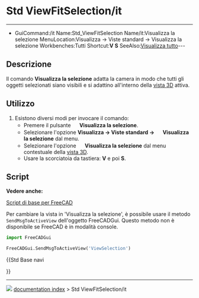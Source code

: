 # Std ViewFitSelection/it
---
- GuiCommand:/it   Name:Std_ViewFitSelection   Name/it:Visualizza la selezione   MenuLocation:Visualizza → Viste standard → Visualizza la selezione   Workbenches:Tutti   Shortcut:**V** **S**   SeeAlso:[Visualizza tutto](Std_ViewFitAll/it.md)---



## Descrizione

Il comando **Visualizza la selezione** adatta la camera in modo che tutti gli oggetti selezionati siano visibili e si adattino all\'interno della [vista 3D](3D_view/it.md) attiva.



## Utilizzo

1.  Esistono diversi modi per invocare il comando:
    -   Premere il pulsante **<img src="images/Std_ViewFitSelection.svg" width=16px> Visualizza la selezione**.
    -   Selezionare l\'opzione **Visualizza → Viste standard →  <img src="images/Std_ViewFitSelection.svg" width=16px> Visualizza la selezione** dal menu.
    -   Selezionare l\'opzione **<img src="images/Std_ViewFitSelection.svg" width=16px> Visualizza la selezione** dal menu contestuale della [vista 3D](3D_view/it.md).
    -   Usare la scorciatoia da tastiera: **V** e poi **S**.



## Script


**Vedere anche:**

[Script di base per FreeCAD](FreeCAD_Scripting_Basics/it.md)

Per cambiare la vista in \'Visualizza la selezione\', è possibile usare il metodo `SendMsgToActiveView` dell\'oggetto FreeCADGui. Questo metodo non è disponibile se FreeCAD è in modalità console.


```python
import FreeCADGui

FreeCADGui.SendMsgToActiveView('ViewSelection')
```





{{Std Base navi

}}



---
![](images/Right_arrow.png) [documentation index](../README.md) > Std ViewFitSelection/it
